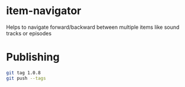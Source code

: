 # item-navigator
Helps to navigate forward/backward between multiple items like sound tracks or episodes

# Publishing

```bash
git tag 1.0.8
git push --tags
```
